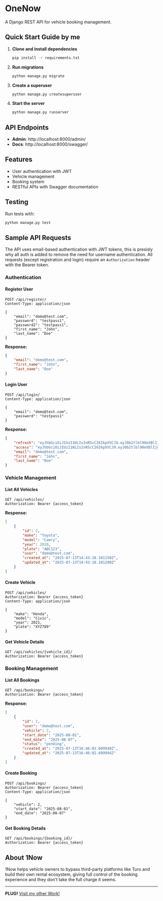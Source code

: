 # OneNow

A Django REST API for vehicle booking management.

## Quick Start Guide by me

1. **Clone and install dependencies**
   ```bash
   pip install -r requirements.txt
   ```

2. **Run migrations**
   ```bash
   python manage.py migrate
   ```

3. **Create a superuser**
   ```bash
   python manage.py createsuperuser
   ```

4. **Start the server**
   ```bash
   python manage.py runserver
   ```

## API Endpoints

- **Admin**: http://localhost:8000/admin/
- **Docs**: http://localhost:8000/swagger/

## Features

- User authentication with JWT
- Vehicle management
- Booking system
- RESTful APIs with Swagger documentation

## Testing

Run tests with:
```bash
python manage.py test
``` 

## Sample API Requests

The API uses email-based authentication with JWT tokens, this is presisly why all auth is added to remove the need for username authentication. All requests (except registration and login) require an `Authorization` header with the Bearer token.

### Authentication

#### Register User
```http
POST /api/register/
Content-Type: application/json

{
    "email": "demo@test.com",
    "password": "testpass1",
    "password2": "testpass1",
    "first_name": "John",
    "last_name": "Doe"
}
```

**Response:**
```json
{
    "email": "demo@test.com",
    "first_name": "John",
    "last_name": "Doe"
}
```

#### Login User
```http
POST /api/login/
Content-Type: application/json

{
    "email": "demo@test.com",
    "password": "testpass1"
}
```

**Response:**
```json
{
    "refresh": "eyJhbGciOiJIUzI1NiIsInR5cCI6IkpXVCJ9.eyJ0b2tlbl90eXBlIjoicmVmcmVzaCIsImV4cCI6MTc1MjUxMjQ5MSwiaWF0IjoxNzUyNDI2MDkxLCJqdGkiOiI2OTYyYjM1NzJkYWI0M2FhODY1ZWJlNDE3NGFjY2IwNCIsInVzZXJfaWQiOjF9.zschheLFYtCUD6FrhU3D5dNSQ3FTtidft4tEfmhem2c",
    "access": "eyJhbGciOiJIUzI1NiIsInR5cCI6IkpXVCJ9.eyJ0b2tlbl90eXBlIjoiYWNjZXNzIiwiZXhwIjoxNzUyNDI5NjkxLCJpYXQiOjE3NTI0MjYwOTEsImp0aSI6IjI1NzdhMThlZDUzMTQ3YzNhNTVhZjg1ZGZjZDQ0N2Q5IiwidXNlcl9pZCI6MX0.vLZPl9NfCl_EPMbH9btX7QecuFor7HtZKtlwmZB9FnY",
    "email": "demo@test.com",
    "first_name": "John",
    "last_name": "Doe"
}
```

### Vehicle Management

#### List All Vehicles
```http
GET /api/vehicles/
Authorization: Bearer {access_token}
```

**Response:**
```json
[
    {
        "id": 2,
        "make": "Toyota",
        "model": "Camry",
        "year": 2020,
        "plate": "ABC123",
        "user": "demo@test.com",
        "created_at": "2025-07-13T14:43:18.101158Z",
        "updated_at": "2025-07-13T14:43:18.101200Z"
    }
]
```

#### Create Vehicle
```http
POST /api/vehicles/
Authorization: Bearer {access_token}
Content-Type: application/json

{
    "make": "Honda",
    "model": "Civic",
    "year": 2021,
    "plate": "XYZ789"
}
```

#### Get Vehicle Details
```http
GET /api/vehicles/{vehicle_id}/
Authorization: Bearer {access_token}
```

### Booking Management

#### List All Bookings
```http
GET /api/bookings/
Authorization: Bearer {access_token}
```

**Response:**
```json
[
    {
        "id": 2,
        "user": "demo@test.com",
        "vehicle": 2,
        "start_date": "2025-08-01",
        "end_date": "2025-08-07",
        "status": "pending",
        "created_at": "2025-07-13T16:46:02.609940Z",
        "updated_at": "2025-07-13T16:46:02.609994Z"
    }
]
```

#### Create Booking
```http
POST /api/bookings/
Authorization: Bearer {access_token}
Content-Type: application/json

{
    "vehicle": 2,
    "start_date": "2025-08-01",
    "end_date": "2025-08-07"
}
```

#### Get Booking Details
```http
GET /api/bookings/{booking_id}/
Authorization: Bearer {access_token}
```

## About 1Now

1Now helps vehicle owners to bypass third-party platforms like Turo and build their own rental ecosystem, giving full control of the booking experience and they don't take the full charge it seems.

---

**PLUG!** [Visit my other Work!](https://yasirabbas.tech)

